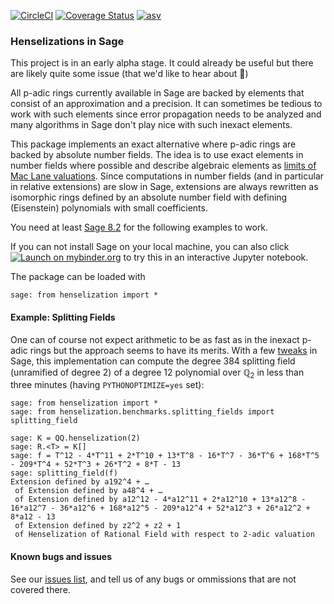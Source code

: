 <!-- [![Documentation Status](https://readthedocs.org/projects/henselization/badge/)](http://henselization.readthedocs.io/?badge=latest) -->
[![CircleCI](https://circleci.com/gh/MCLF/henselization/tree/master.svg?style=svg)](https://circleci.com/gh/MCLF/henselization/tree/master)
[![Coverage Status](https://coveralls.io/repos/github/MCLF/henselization/badge.svg?branch=master)](https://coveralls.io/github/MCLF/henselization?branch=master)
[![asv](https://img.shields.io/badge/benchmarked%20by-asv-green.svg?style=flat)](https://mclf.github.io/henselization-asv)

### Henselizations in Sage

This project is in an early alpha stage. It could already be useful but there
are likely quite some issue (that we'd like to hear about 🙂)

All p-adic rings currently available in Sage are backed by elements that
consist of an approximation and a precision. It can sometimes be tedious to
work with such elements since error propagation needs to be analyzed and many
algorithms in Sage don't play nice with such inexact elements.

This package implements an exact alternative where p-adic rings are backed by
absolute number fields. The idea is to use exact elements in number fields
where possible and describe algebraic elements as
[limits of Mac Lane valuations](https://doc.sagemath.org/html/en/reference/valuations/sage/rings/valuation/limit_valuation.html).
Since computations in number fields (and in particular in relative extensions)
are slow in Sage, extensions are always rewritten as isomorphic rings defined
by an absolute number field with defining (Eisenstein) polynomials with small
coefficients.

You need at least [Sage 8.2](https://www.sagemath.org) for the following examples to work.

If you can not install Sage on your local machine, you can also click
[![Launch on mybinder.org](https://camo.githubusercontent.com/d57df63fab21897847014ebaec3e7f5f48951ad2/68747470733a2f2f626574612e6d7962696e6465722e6f72672f62616467652e737667)](https://mybinder.org/v2/gh/mclf/henselization/master?filepath=example.ipynb)
to try this in an interactive Jupyter notebook.

The package can be loaded with
```
sage: from henselization import *
```

#### Example: Splitting Fields

One can of course not expect arithmetic to be as fast as in the inexact p-adic
rings but the approach seems to have its merits. With a few
[tweaks](https://github.com/MCLF/henselization/issues/17) in Sage, this
implementation can compute the degree 384 splitting field (unramified of degree
2) of a degree 12 polynomial over ℚ<sub>2</sub> in less than three minutes (having
`PYTHONOPTIMIZE=yes` set):

```
sage: from henselization import *
sage: from henselization.benchmarks.splitting_fields import splitting_field

sage: K = QQ.henselization(2)
sage: R.<T> = K[]
sage: f = T^12 - 4*T^11 + 2*T^10 + 13*T^8 - 16*T^7 - 36*T^6 + 168*T^5 - 209*T^4 + 52*T^3 + 26*T^2 + 8*T - 13
sage: splitting_field(f)
Extension defined by a192^4 + …
 of Extension defined by a48^4 + …
 of Extension defined by a12^12 - 4*a12^11 + 2*a12^10 + 13*a12^8 - 16*a12^7 - 36*a12^6 + 168*a12^5 - 209*a12^4 + 52*a12^3 + 26*a12^2 + 8*a12 - 13
 of Extension defined by z2^2 + z2 + 1
 of Henselization of Rational Field with respect to 2-adic valuation
```

#### Known bugs and issues

See our [issues list](https://github.com/MCLF/henselization/issues), and tell us of any bugs or ommissions that are not covered there.
